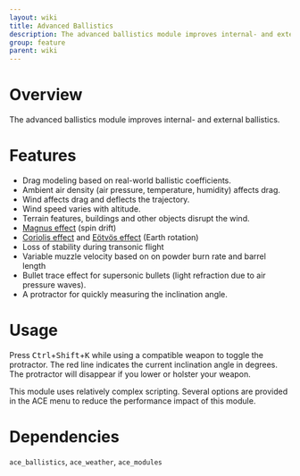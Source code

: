```yaml
---
layout: wiki
title: Advanced Ballistics
description: The advanced ballistics module improves internal- and external ballistics. 
group: feature
parent: wiki
---
```


# Overview
The advanced ballistics module improves internal- and external ballistics. 

# Features
- Drag modeling based on real-world ballistic coefficients.
- Ambient air density (air pressure, temperature, humidity) affects drag.
- Wind affects drag and deflects the trajectory.
- Wind speed varies with altitude.
- Terrain features, buildings and other objects disrupt the wind.
- [Magnus effect](https://en.wikipedia.org/wiki/Magnus_effect) (spin drift)
- [Coriolis effect](https://en.wikipedia.org/wiki/Coriolis_effect) and [Eötvös effect](https://en.wikipedia.org/wiki/Eotvos_effect) (Earth rotation)
- Loss of stability during transonic flight 
- Variable muzzle velocity based on on powder burn rate and barrel length
- Bullet trace effect for supersonic bullets (light refraction due to air pressure waves).
- A protractor for quickly measuring the inclination angle.

# Usage
Press <kbd>Ctrl</kbd>+<kbd>Shift</kbd>+<kbd>K</kbd> while using a compatible weapon to toggle the protractor. The red line indicates the current inclination angle in degrees. The protractor will disappear if you lower or holster your weapon.

This module uses relatively complex scripting. Several options are provided in the ACE menu to reduce the performance impact of this module.

# Dependencies
`ace_ballistics`, `ace_weather`, `ace_modules`
